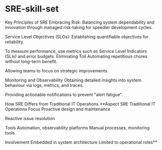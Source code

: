 # SRE-skill-set
Key Principles of SRE
Embracing Risk: Balancing system dependability and innovation through managed risk-taking for speedier development cycles.

Service Level Objectives (SLOs):
Establishing quantifiable objectives for reliability.

To measure performance, use metrics such as Service Level Indicators (SLIs) and error budgets.
Eliminating Toil
Automating repetitious chores without long-term benefit.

Allowing teams to focus on strategic improvements.

Monitoring and Observability
Obtaining detailed insights into system behaviour via logs, metrics, and traces.

Providing actionable notifications to prevent "alert fatigue".





How SRE Differs from Traditional IT Operations
**Aspect	SRE	Traditional IT Operations
Focus	Proactive design and maintenance

Reactive issue resolution

Tools	Automation, observability platforms	Manual processes, monitoring tools

Involvement	Embedded in system architecture	Limited to operational roles**


